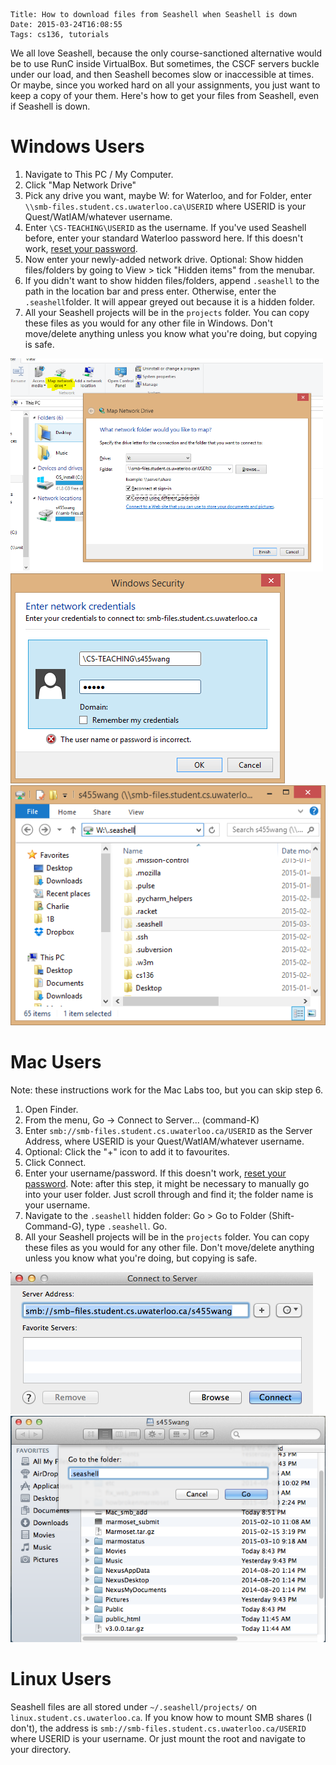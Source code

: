     Title: How to download files from Seashell when Seashell is down
    Date: 2015-03-24T16:08:55
    Tags: cs136, tutorials

We all love Seashell, because the only course-sanctioned alternative would be to use RunC inside VirtualBox. But sometimes, the CSCF servers buckle under our load, and then Seashell becomes slow or inaccessible at times. Or maybe, since you worked hard on all your assignments, you just want to keep a copy of your them. Here's how to get your files from Seashell, even if Seashell is down.
<!-- more -->
Windows Users
=============

1. Navigate to This PC / My Computer.
2. Click "Map Network Drive"
3. Pick any drive you want, maybe W: for Waterloo, and for Folder, enter `\\smb-files.student.cs.uwaterloo.ca\USERID` where USERID is your Quest/WatIAM/whatever username.
4. Enter `\CS-TEACHING\USERID` as the username. If you've used Seashell before, enter your standard Waterloo password here. If this doesn't work, [reset your password](https://www.student.cs.uwaterloo.ca/password/).
5. Now enter your newly-added network drive. Optional: Show hidden files/folders by going to View > tick "Hidden items" from the menubar.
6. If you didn't want to show hidden files/folders, append `.seashell` to the path in the location bar and press enter. Otherwise, enter the `.seashell`folder. It will appear greyed out because it is a hidden folder.
7. All your Seashell projects will be in the `projects` folder. You can copy these files as you would for any other file in Windows. Don't move/delete anything unless you know what you're doing, but copying is safe.

<a href="/img/pub/windows_network_drive_.png"><img src="/img/pub/windows_network_drive_.png" alt="Screenshot of This PC / My Computer" style="width: 500px;" /></a>
![](/img/pub/windows_logon.png)
![](/img/pub/windows_seashell_folder.png)

Mac Users
=========

Note: these instructions work for the Mac Labs too, but you can skip step 6.

1. Open Finder.
2. From the menu, Go -> Connect to Server... (command-K)
3. Enter ``smb://smb-files.student.cs.uwaterloo.ca/USERID`` as the Server Address, where USERID is your Quest/WatIAM/whatever username.
4. Optional: Click the "+" icon to add it to favourites.
5. Click Connect.
6. Enter your username/password. If this doesn't work, [reset your password](https://www.student.cs.uwaterloo.ca/password/). Note: after this step, it might be necessary to manually go into your user folder. Just scroll through and find it; the folder name is your username.
7. Navigate to the  `.seashell` hidden folder: Go > Go to Folder (Shift-Command-G), type `.seashell`. Go.
8. All your Seashell projects will be in the `projects` folder. You can copy these files as you would for any other file. Don't move/delete anything unless you know what you're doing, but copying is safe.

![](/img/pub/Mac_smb_add.png)
![](/img/pub/Mac_finder_goto_seashell.png)

Linux Users
===========

Seashell files are all stored under `~/.seashell/projects/` on `linux.student.cs.uwaterloo.ca`. If you know how to mount SMB shares (I don't), the address is `smb://smb-files.student.cs.uwaterloo.ca/USERID` where USERID is your username. Or just mount the root and navigate to your directory.